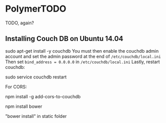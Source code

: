# PolymerTODO
TODO, again?

## Installing Couch DB on Ubuntu 14.04

sudo apt-get install -y couchdb
You must then enable the couchdb admin account and set the admin password at the end of `/etc/couchdb/local.ini` 
Then set `bind_address = 0.0.0.0` in `/etc/couchdb/local.ini` 
Lastly, restart couchdb:

sudo service couchdb restart

For CORS:

npm install -g add-cors-to-couchdb

npm install bower

"bower install" in static folder
